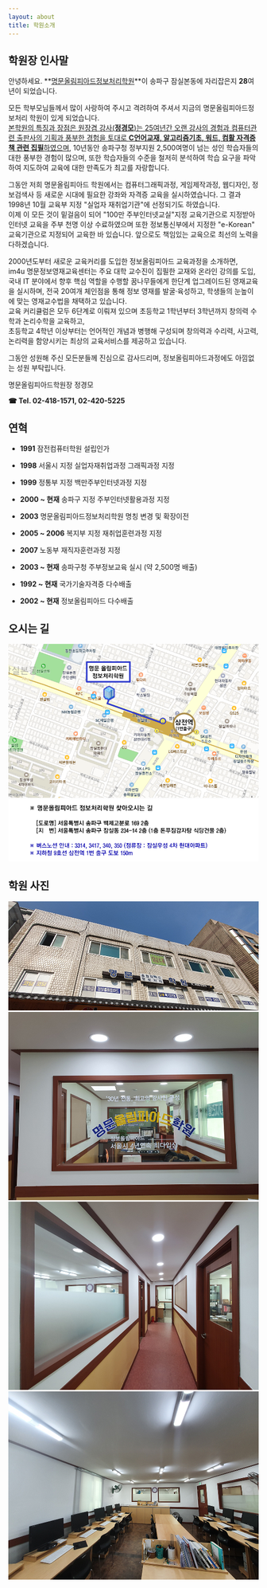 ```yaml
---
layout: about
title: 학원소개
---
```


<style>
  .post .post-content p.name {
    text-align: center;
    color: blue;
    font-size: 200%;
  }
</style>

## 학원장 인사말

안녕하세요. **<u>명문올림피아드정보처리학원</u>**이 송파구 잠실본동에 자리잡은지 **28**여년이 되었습니다.

모든 학부모님들께서 많이 사랑하여 주시고 격려하여 주셔서 지금의 명문올림피아드정보처리 학원이 있게 되었습니다.\
<u>본학원의 특징과 장점은 원장겸 강사(<strong>정경모</strong>)는 25여년간 오랜 강사의 경험과 컴퓨터관련 출판사의 기획과 풍부한 경험을 토대로 <strong>C언어교재, 알고리즘기초, 워드, 컴활 자격증책 관련 집필</strong>하였으며</u>, 10년동안 송파구청 정부지원 2,500여명이 넘는 성인 학습자들의 대한 풍부한 경험이 많으며, 또한 학습자들의 수준을 철저히 분석하여 학습 요구을 파악하여 지도하여 교육에 대한 만족도가 최고를 자랑합니다.

그동안 저희 명문올림피아드 학원에서는 컴퓨터그래픽과정, 게임제작과정, 웹디자인, 정보검색사 등 새로운 시대에 필요한 강좌와 자격증 교육을 실시하였습니다. 그 결과 1998년 10월 교육부 지정 "실업자 재취업기관"에 선정되기도 하였습니다.\
이제 이 모든 것이 밑걸음이 되어 "100만 주부인터넷교실"지정 교육기관으로 지정받아 인터넷 교육을 주부 천명 이상 수료하였으며 또한 정보통신부에서 지정한 "e-Korean" 교육기관으로 지정되어 교육한 바 있습니다. 앞으로도 책임있는 교육으로 최선의 노력을 다하겠습니다.

2000년도부터 새로운 교육커리를 도입한 정보올림피아드 교육과정을 소개하면,\
im4u 명문정보영재교육센터는 주요 대학 교수진이 집필한 교재와 온라인 강의를 도입, 국내 IT 분야에서 향후 핵심 역할을 수행할 꿈나무들에게 한단계 업그레이드된 영재교육을 실시하며, 전국 20여개 체인점을 통해 정보 영재를 발굴·육성하고, 학생들의 눈높이에 맞는 영재교수법을 채택하고 있습니다.\
교육 커리큘럼은 모두 6단계로 이뤄져 있으며 초등학교 1학년부터 3학년까지 창의력 수학과 논리수학을 교육하고,\
초등학교 4학년 이상부터는 언어적인 개념과 병행해 구성되며 창의력과 수리력, 사고력, 논리력을 함양시키는 최상의 교육서비스를 제공하고 있습니다.

그동안 성원해 주신 모든분들께 진심으로 감사드리며, 정보올림피아드과정에도 아낌없는 성원 부탁립니다.

<p class="name">명문올림피아드학원장 정경모</p>

**☎ Tel. 02-418-1571, 02-420-5225**

## 연혁

* **1991** 잠전컴퓨터학원 설립인가

* **1998** 서울시 지정 실업자재취업과정 그래픽과정 지정

* **1999** 정통부 지정 백만주부인터넷과정 지정

* **2000 ~ 현재** 송파구 지정 주부인터넷활용과정 지정

* **2003** 명문올림피아드정보처리학원 명칭 변경 및 확장이전

* **2005 ~ 2006** 복지부 지정 재취업훈련과정 지정

* **2007** 노동부 재직자훈련과정 지정

* **2003 ~ 현재** 송파구청 주부정보교육 실시 (약 2,500명 배출)

* **1992 ~ 현재** 국가기술자격증 다수배출

* **2002 ~ 현재** 정보올림피아드 다수배출  

## 오시는 길

![오시는 길](/assets/images/im4u_moon_map1.png)
![오시는 길 설명](/assets/images/moon_pica1-1.png)

## 학원 사진

![학원 사진 1](/assets/images/moon_pica1.jpg)
![학원 사진 2](/assets/images/moon_pica2.jpg)
![학원 사진 3](/assets/images/moon_pica3.jpg)
![학원 사진 4](/assets/images/moon_pica4.jpg)
